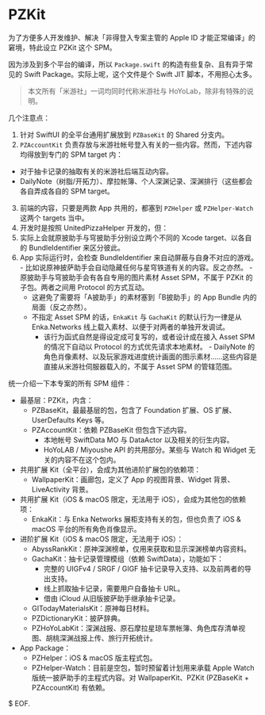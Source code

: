 # PZKit

为了方便多人开发维护、解决「非得登入专案主管的 Apple ID 才能正常编译」的窘境，特此设立 PZKit 这个 SPM。

因为涉及到多个平台的编译，所以 `Package.swift` 的构造有些复杂、且有异于常见的 Swift Package。实际上呢，这个文件是个 Swift JIT 脚本，不用担心太多。

> 本文所有「米游社」一词均同时代称米游社与 HoYoLab，除非有特殊的说明。

几个注意点：

1. 针对 SwiftUI 的全平台通用扩展放到 `PZBaseKit` 的 Shared 分支内。
2. `PZAccountKit` 负责存放与米游社帐号登入有关的一些内容。然而，下述内容均得放到专门的 SPM target 内：
  - 对于抽卡记录的抽取有关的米游社后端互动内容。
  - DailyNote（树脂/开拓力）、摩拉帐簿、个人深渊记录、深渊排行（这些都会各自弄成各自的 SPM target。
3. 前端的内容，只要是两款 App 共用的，都塞到 `PZHelper` 或 `PZHelper-Watch` 这两个 targets 当中。
4. 开发时是按照 UnitedPizzaHelper 开发的，但：
  1. 实际上会就原披助手与穹披助手分别设立两个不同的 Xcode target、以各自的 BundleIdentifier 来区分彼此。
  2. App 实际运行时，会检查 BundleIdentifier 来自动屏蔽与自身不对应的游戏。
    - 比如说原神披萨助手会自动隐藏任何与星穹铁道有关的内容。反之亦然。
    - 原披助手与穹披助手会有各自专用的图片素材 Asset SPM，不属于 PZKit 的子包。两者之间用 Protocol 的方式互动。
      - 这避免了需要将「A披助手」的素材塞到「B披助手」的 App Bundle 内的局面（反之亦然）。
      - 不指定 Asset SPM 的话，`EnkaKit` 与 `GachaKit` 的默认行为一律是从 Enka.Networks 线上载入素材、以便于对两者的单独开发调试。
        - 该行为函式自然是得设定成可复写的，或者设计成在接入 Asset SPM 的情况下自动以 Protocol 的方式优先请求本地素材。
    - DailyNote 的角色肖像素材、以及玩家游戏进度统计画面的图示素材……这些内容是直接从米游社伺服器载入的，不属于 Asset SPM 的管辖范围。

统一介绍一下本专案的所有 SPM 组件：

- 最基层：PZKit，内含：
    - PZBaseKit，最最基层的包，包含了 Foundation 扩展、OS 扩展、UserDefaults Keys 等。
    - PZAccountKit：依赖 PZBaseKit 但包含下述内容。
        - 本地帐号 SwiftData MO 与 DataActor 以及相关的衍生内容。
        - HoYoLAB / Miyoushe API 的共用部分。某些与 Watch 和 Widget 无关的内容不在这个包内。
- 共用扩展 Kit（全平台），会成为其他进阶扩展包的依赖项：
    - WallpaperKit：画廊包，定义了 App 的视图背景、Widget 背景、LiveActivity 背景。
- 共用扩展 Kit（iOS & macOS 限定，无法用于 iOS），会成为其他包的依赖项：
    - EnkaKit：与 Enka Networks 展柜支持有关的包，但也负责了 iOS & macOS 平台的所有角色肖像显示。
- 进阶扩展 Kit（iOS & macOS 限定，无法用于 iOS）：
    - AbyssRankKit：原神深渊榜单，仅用来获取和显示深渊榜单内容资料。
    - GachaKit：抽卡记录管理模组（依赖 SwiftData），功能如下：
        - 完整的 UIGFv4 / SRGF / GIGF 抽卡记录导入支持、以及前两者的导出支持。
        - 线上抓取抽卡记录，需要用户自备抽卡 URL。
        - 借由 iCloud 从旧版披萨助手继承抽卡记录。
    - GITodayMaterialsKit：原神每日材料。
    - PZDictionaryKit：披萨辞典。
    - PZHoYoLabKit：深渊战报、原石摩拉星琼车票帐簿、角色库存清单视图、胡桃深渊战报上传、旅行开拓统计。
- App Package：
    - PZHelper：iOS & macOS 版主程式包。
    - PZHelper-Watch：目前是空包，暂时预留着计划用来承载 Apple Watch 版统一披萨助手的主程式内容。对 WallpaperKit、PZKit (PZBaseKit + PZAccountKit) 有依赖。

$ EOF.
